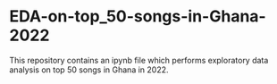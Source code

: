 # EDA-on-top_50-songs-in-Ghana-2022
This repository contains an ipynb file which performs exploratory data analysis  on top 50 songs in Ghana in 2022.
